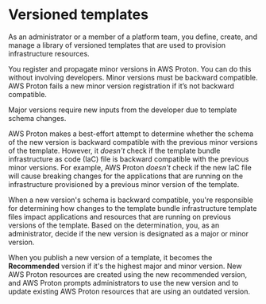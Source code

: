 # Versioned templates<a name="ag-template-versions"></a>

As an administrator or a member of a platform team, you define, create, and manage a library of versioned templates that are used to provision infrastructure resources\.

You register and propagate minor versions in AWS Proton\. You can do this without involving developers\. Minor versions must be backward compatible\. AWS Proton fails a new minor version registration if it’s not backward compatible\.

Major versions require new inputs from the developer due to template schema changes\.

AWS Proton makes a best\-effort attempt to determine whether the schema of the new version is backward compatible with the previous minor versions of the template\. However, it *doesn't* check if the template bundle infrastructure as code \(IaC\) file is backward compatible with the previous minor versions\. For example, AWS Proton *doesn't* check if the new IaC file will cause breaking changes for the applications that are running on the infrastructure provisioned by a previous minor version of the template\.

When a new version's schema is backward compatible, you're responsible for determining how changes to the template bundle infrastructure template files impact applications and resources that are running on previous versions of the template\. Based on the determination, you, as an administrator, decide if the new version is designated as a major or minor version\.

When you publish a new version of a template, it becomes the **Recommended** version if it's the highest major and minor version\. New AWS Proton resources are created using the new recommended version, and AWS Proton prompts administrators to use the new version and to update existing AWS Proton resources that are using an outdated version\.